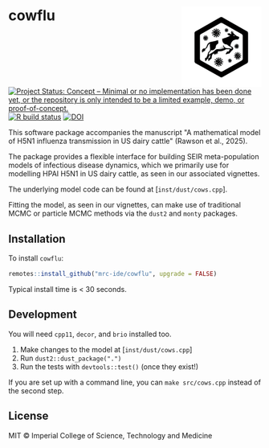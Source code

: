 # cowflu <img src='R/figures/logo.png' align="right" height="159" />

<!-- badges: start -->
[![Project Status: Concept – Minimal or no implementation has been done yet, or the repository is only intended to be a limited example, demo, or proof-of-concept.](https://www.repostatus.org/badges/latest/concept.svg)](https://www.repostatus.org/#concept)
[![R build status](https://github.com/mrc-ide/cowflu/workflows/R-CMD-check/badge.svg)](https://github.com/mrc-ide/cowflu/actions/workflows/R-CMD-check.yaml)
[![DOI](https://zenodo.org/badge/830431643.svg)](https://doi.org/10.5281/zenodo.15228687)
<!-- badges: end -->

This software package accompanies the manuscript "A mathematical model of H5N1 influenza transmission in US dairy cattle" (Rawson et al., 2025).

The package provides a flexible interface for building SEIR meta-population models of infectious disease dynamics, which we primarily use for modelling HPAI H5N1 in US dairy cattle, as seen in our associated vignettes.

The underlying model code can be found at [`inst/dust/cows.cpp`].

Fitting the model, as seen in our vignettes, can make use of traditional MCMC or particle MCMC methods via the `dust2` and `monty` packages.



## Installation

To install `cowflu`:

```r
remotes::install_github("mrc-ide/cowflu", upgrade = FALSE)
```

Typical install time is < 30 seconds.

## Development

You will need `cpp11`, `decor`, and `brio` installed too.

1. Make changes to the model at [`inst/dust/cows.cpp`]
2. Run `dust2::dust_package(".")`
3. Run the tests with `devtools::test()` (once they exist!)

If you are set up with a command line, you can `make src/cows.cpp` instead of the second step.

## License

MIT © Imperial College of Science, Technology and Medicine

